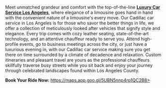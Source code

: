 <p><span style="font-weight: 400;">Meet unmatched grandeur and comfort with the top-of-the-line </span><a href="https://carservicelosangeles.us/"><strong>Luxury Car Service Los Angeles</strong></a><span style="font-weight: 400;">, where elegance of a limousine goes hand in hand with the convenient nature of a limousine's every move. Our Cadillac car service in Los Angeles is for those who savor the better things in life, we offer a collection of meticulously looked after vehicles that signify style and elegance. Every trip comes with cozy leather seating, state-of-the-art technology, and an attentive chauffeur ready to serve you. Attend high-profile events, go to business meetings across the city, or just have a luxurious evening in, with our Cadillac car service making sure you get there on time surrounded by a climate of decadence and relaxation. Custom itineraries and pleasant travel are yours as the professional chauffeurs skillfully traverse busy streets while you sit back and enjoy your journey through celebrated landscapes found within Los Angeles County.</span></p>
<strong>Book Your Ride Now:</strong> <a href="https://maps.app.goo.gl/5UBN5nnp4rp1QC2B8">https://maps.app.goo.gl/5UBN5nnp4rp1QC2B8></a>
